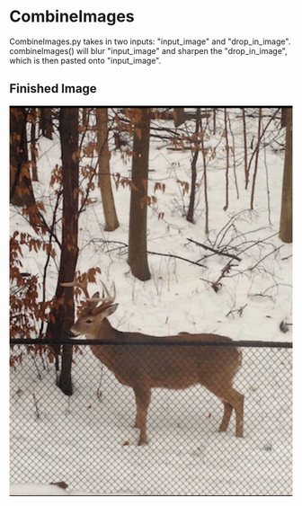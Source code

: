 # CombineImages
CombineImages.py takes in two inputs: "input_image" and "drop_in_image". combineImages() will blur "input_image" and 
sharpen the "drop_in_image", which is then pasted onto "input_image".

## Finished Image
![Finished Image](https://github.com/dtnnguyen/CombineImages/blob/master/combineImages.gif)
